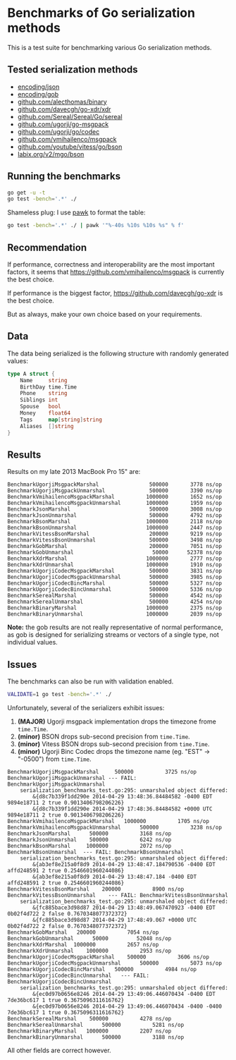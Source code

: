 # Benchmarks of Go serialization methods

This is a test suite for benchmarking various Go serialization methods.

## Tested serialization methods

- [encoding/json](http://golang.org/pkg/encoding/json/)
- [encoding/gob](http://golang.org/pkg/encoding/gob/)
- [github.com/alecthomas/binary](https://github.com/alecthomas/binary)
- [github.com/davecgh/go-xdr/xdr](https://github.com/davecgh/go-xdr)
- [github.com/Sereal/Sereal/Go/sereal](https://github.com/Sereal/Sereal)
- [github.com/ugorji/go-msgpack](https://github.com/ugorji/go-msgpack)
- [github.com/ugorji/go/codec](https://github.com/ugorji/go/tree/master/codec)
- [github.com/vmihailenco/msgpack](https://github.com/vmihailenco/msgpack)
- [github.com/youtube/vitess/go/bson](https://github.com/youtube/vitess/tree/master/go/bson)
- [labix.org/v2/mgo/bson](https://labix.org/v2/mgo/bson)


## Running the benchmarks

```bash
go get -u -t
go test -bench='.*' ./
```

Shameless plug: I use [pawk](https://github.com/alecthomas/pawk) to format the table:

```bash
go test -bench='.*' ./ | pawk '"%-40s %10s %10s %s" % f'
```

## Recommendation

If performance, correctness and interoperability are the most important
factors, it seems that https://github.com/vmihailenco/msgpack is currently the
best choice.

If performance is the biggest factor, https://github.com/davecgh/go-xdr is the
best choice.

But as always, make your own choice based on your requirements.

## Data

The data being serialized is the following structure with randomly generated values:

```go
type A struct {
	Name     string
	BirthDay time.Time
	Phone    string
	Siblings int
	Spouse   bool
	Money    float64
	Tags     map[string]string
	Aliases  []string
}
```


## Results

Results on my late 2013 MacBook Pro 15" are:

```
BenchmarkUgorjiMsgpackMarshal                500000       3778 ns/op
BenchmarkUgorjiMsgpackUnmarshal              500000       3390 ns/op
BenchmarkVmihailencoMsgpackMarshal          1000000       1652 ns/op
BenchmarkVmihailencoMsgpackUnmarshal        1000000       1959 ns/op
BenchmarkJsonMarshal                         500000       3008 ns/op
BenchmarkJsonUnmarshal                       500000       4792 ns/op
BenchmarkBsonMarshal                        1000000       2118 ns/op
BenchmarkBsonUnmarshal                      1000000       2447 ns/op
BenchmarkVitessBsonMarshal                   200000       9219 ns/op
BenchmarkVitessBsonUnmarshal                 500000       3498 ns/op
BenchmarkGobMarshal                          200000       7051 ns/op
BenchmarkGobUnmarshal                         50000      52378 ns/op
BenchmarkXdrMarshal                         1000000       2777 ns/op
BenchmarkXdrUnmarshal                       1000000       1910 ns/op
BenchmarkUgorjiCodecMsgpackMarshal           500000       3831 ns/op
BenchmarkUgorjiCodecMsgpackUnmarshal         500000       3985 ns/op
BenchmarkUgorjiCodecBincMarshal              500000       5327 ns/op
BenchmarkUgorjiCodecBincUnmarshal            500000       5336 ns/op
BenchmarkSerealMarshal                       500000       4542 ns/op
BenchmarkSerealUnmarshal                     500000       4254 ns/op
BenchmarkBinaryMarshal                      1000000       2375 ns/op
BenchmarkBinaryUnmarshal                    1000000       2039 ns/op
```

**Note:** the gob results are not really representative of normal performance, as gob is designed for serializing streams or vectors of a single type, not individual values.


## Issues

The benchmarks can also be run with validation enabled.

```bash
VALIDATE=1 go test -bench='.*' ./
```

Unfortunately, several of the serializers exhibit issues:

1. **(MAJOR)** Ugorji msgpack implementation drops the timezone frome `time.Time`.
2. **(minor)** BSON drops sub-second precision from `time.Time`.
3. **(minor)** Vitess BSON drops sub-second precision from `time.Time`.
4. **(minor)** Ugorji Binc Codec drops the timezone name (eg. "EST" -> "-0500") from `time.Time`.

```
BenchmarkUgorjiMsgpackMarshal     500000          3725 ns/op
BenchmarkUgorjiMsgpackUnmarshal --- FAIL: BenchmarkUgorjiMsgpackUnmarshal
    serialization_benchmarks_test.go:295: unmarshaled object differed:
        &{d8c7b339f1dd290e 2014-04-29 13:48:36.84484582 -0400 EDT 9894e18711 2 true 0.9013406798206226}
        &{d8c7b339f1dd290e 2014-04-29 17:48:36.84484582 +0000 UTC 9894e18711 2 true 0.9013406798206226}
BenchmarkVmihailencoMsgpackMarshal   1000000          1705 ns/op
BenchmarkVmihailencoMsgpackUnmarshal      500000          3238 ns/op
BenchmarkJsonMarshal      500000          3168 ns/op
BenchmarkJsonUnmarshal    500000          6242 ns/op
BenchmarkBsonMarshal     1000000          2072 ns/op
BenchmarkBsonUnmarshal  --- FAIL: BenchmarkBsonUnmarshal
    serialization_benchmarks_test.go:295: unmarshaled object differed:
        &{ab3ef8e215a0f8d9 2014-04-29 13:48:47.184790536 -0400 EDT affd248591 2 true 0.2546601960244086}
        &{ab3ef8e215a0f8d9 2014-04-29 13:48:47.184 -0400 EDT affd248591 2 true 0.2546601960244086}
BenchmarkVitessBsonMarshal    200000          8900 ns/op
BenchmarkVitessBsonUnmarshal    --- FAIL: BenchmarkVitessBsonUnmarshal
    serialization_benchmarks_test.go:295: unmarshaled object differed:
        &{fc885bace3d98d87 2014-04-29 13:48:49.067470923 -0400 EDT 0b02f4d722 2 false 0.7670348077372372}
        &{fc885bace3d98d87 2014-04-29 17:48:49.067 +0000 UTC 0b02f4d722 2 false 0.7670348077372372}
BenchmarkGobMarshal   200000          7054 ns/op
BenchmarkGobUnmarshal      50000         52048 ns/op
BenchmarkXdrMarshal  1000000          2657 ns/op
BenchmarkXdrUnmarshal    1000000          2953 ns/op
BenchmarkUgorjiCodecMsgpackMarshal    500000          3606 ns/op
BenchmarkUgorjiCodecMsgpackUnmarshal      500000          5073 ns/op
BenchmarkUgorjiCodecBincMarshal   500000          4984 ns/op
BenchmarkUgorjiCodecBincUnmarshal   --- FAIL: BenchmarkUgorjiCodecBincUnmarshal
    serialization_benchmarks_test.go:295: unmarshaled object differed:
        &{ec0d97b0656e8246 2014-04-29 13:49:06.446070434 -0400 EDT 7de36bc617 1 true 0.3675096311616762}
        &{ec0d97b0656e8246 2014-04-29 13:49:06.446070434 -0400 -0400 7de36bc617 1 true 0.3675096311616762}
BenchmarkSerealMarshal    500000          4278 ns/op
BenchmarkSerealUnmarshal      500000          5281 ns/op
BenchmarkBinaryMarshal   1000000          2207 ns/op
BenchmarkBinaryUnmarshal      500000          3188 ns/op
```

All other fields are correct however.

